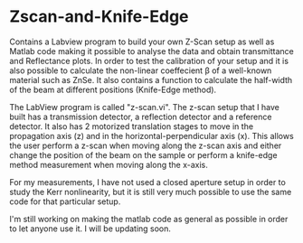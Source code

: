 # Zscan-and-Knife-Edge
Contains a Labview program to build your own Z-Scan setup as well as Matlab code making it possible to analyse the data and obtain transmittance and Reflectance plots. In order to test the calibration of your setup and it is also possible to calculate the non-linear coeffecient β of a well-known material such as ZnSe.  It also contains a function to calculate the half-width of the beam at different positions (Knife-Edge method).

The LabView program is called "z-scan.vi". The z-scan setup that I have built has a transmission detector, a reflection detector and a reference detector. It also has 2 motorized translation stages to move in the propagation axis (z) and in the horizontal-perpendicular axis (x). This allows the user perform a z-scan when moving along the z-scan axis and either change the position of the beam on the sample or perform a knife-edge method measurement when moving along the x-axis.

For my measurements, I have not used a closed aperture setup in order to study the Kerr nonlinearity, but it is still very much possible to use the same code for that particular setup.

I'm still working on making the matlab code as general as possible in order to let anyone use it. I will be updating soon.
